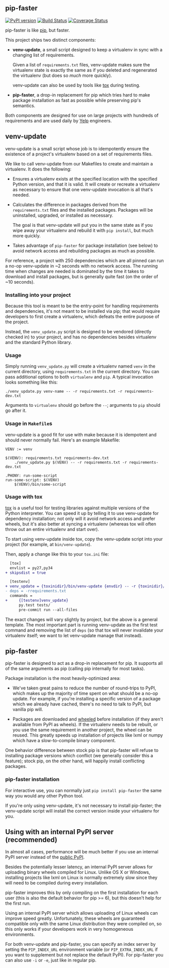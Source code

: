 pip-faster
--------
[![PyPI version](https://badge.fury.io/py/pip-faster.svg)](https://pypi.python.org/pypi/pip-faster)
[![Build Status](https://travis-ci.org/Yelp/pip-faster.svg?branch=master)](https://travis-ci.org/Yelp/pip-faster)
[![Coverage Status](https://img.shields.io/coveralls/Yelp/pip-faster.svg?branch=master)](https://coveralls.io/r/Yelp/pip-faster)

pip-faster is like [pip][pip], but faster.

This project ships two distinct components:

* **venv-update**, a small script designed to keep a virtualenv in sync with a
  changing list of requirements.

  Given a list of `requirements.txt` files, venv-update makes sure the
  virtualenv state is exactly the same as if you deleted and regenerated the
  virtualenv (but does so *much* more quickly).

  venv-update can also be used by tools like [tox][tox] during testing.

* **pip-faster**, a drop-in replacement for pip which tries hard to make package
  installation as fast as possible while preserving pip's semantics.

Both components are designed for use on large projects with hundreds of
requirements and are used daily by [Yelp][yelp] engineers.


## venv-update

venv-update is a small script whose job is to idempotently ensure the existence
of a project's virtualenv based on a set of requirements files.

We like to call venv-update from our Makefiles to create and maintain a
virtualenv. It does the following:

* Ensures a virtualenv exists at the specified location with the specified
  Python version, and that it is valid. It will create or recreate a virtualenv
  as necessary to ensure that one venv-update invocation is all that's needed.

* Calculates the difference in packages derived from the `requirements.txt`
  files and the installed packages. Packages will be uninstalled, upgraded, or
  installed as necessary.

  The goal is that venv-update will put you in the same state as if you wipe
  away your virtualenv and rebuild it with `pip install`, but much more
  quickly.

* Takes advantage of `pip-faster` for package installation (see below) to avoid
  network access and rebuilding packages as much as possible.

For reference, a project with 250 dependencies which are all pinned can run a
no-op venv-update in ~2 seconds with no network access. The running time when
changes are needed is dominated by the time it takes to download and install
packages, but is generally quite fast (on the order of ~10 seconds).


### Installing into your project

Because this tool is meant to be the entry-point for handling requirements and
dependencies, it's not meant to be installed via pip; that would require
developers to first create a virtualenv, which defeats the entire purpose of
the project.

Instead, the `venv_update.py` script is designed to be vendored (directly
checked in) to your project, and has no dependencies besides virtualenv and the
standard Python library.


### Usage

Simply running `venv_update.py` will create a virtualenv named `venv` in the
current directory, using `requirements.txt` in the current directory. You can
pass additional options to both `virtualenv` and `pip`. A typical invocation
looks something like this:

    ./venv_update.py venv-name -- -r requirements.txt -r requirements-dev.txt

Arguments to `virtualenv` should go before the `--`; arguments to `pip` should
go after it.


### Usage in `Makefile`s

venv-update is a good fit for use with make because it is idempotent and should
never normally fail. Here's an example Makefile:

```make
VENV := venv

$(VENV): requirements.txt requirements-dev.txt
    ./venv_update.py $(VENV) -- -r requirements.txt -r requirements-dev.txt

.PHONY: run-some-script
run-some-script: $(VENV)
    $(VENV)/bin/some-script
```


### Usage with tox

[tox][tox] is a useful tool for testing libraries against multiple versions of
the Python interpreter. You can speed it up by telling it to use venv-update
for dependency installation; not only will it avoid network access and prefer
wheels, but it's also better at syncing a virtualenv (whereas tox will often
throw out an entire virtualenv and start over).

To start using venv-update inside tox, copy the venv-update script into
your project (for example, at `bin/venv-update`).

Then, apply a change like this to your `tox.ini` file:

```patch
  [tox]
  envlist = py27,py34
+ skipsdist = true

  [testenv]
+ venv_update = {toxinidir}/bin/venv-update {envdir} -- -r {toxinidir}/requirements.txt -e {toxinidir}
- deps = -rrequirements.txt
  commands =
+     {[testenv]venv_update}
      py.test tests/
      pre-commit run --all-files
```

The exact changes will vary slightly by project, but the above is a general
template. The most important part is running venv-update as the first test
command and removing the list of `deps` (so that tox will never invalidate
your virtualenv itself; we want to let venv-update manage that instead).


## pip-faster

pip-faster is designed to act as a drop-in replacement for pip. It supports all
of the same arguments as pip (calling pip internally for most tasks).

Package installation is the most heavily-optimized area:

* We've taken great pains to reduce the number of round-trips to PyPI, which
  makes up the majority of time spent on what should be a no-op update. For
  example, if you're installing a specific version of a package which we
  already have cached, there's no need to talk to PyPI, but vanilla pip will.

* Packages are downloaded and [wheeled][wheel] before installation (if they
  aren't available from PyPI as wheels). If the virtualenv needs to be rebuilt,
  or you use the same requirement in another project, the wheel can be reused.
  This greatly speeds up installation of projects like lxml or numpy which have
  a slow-to-compile binary component.

One behavior difference between stock pip is that pip-faster will refuse to
installing package versions which conflict (we generally consider this a
feature); stock pip, on the other hand, will happily install conflicting
packages.


### pip-faster installation

For interactive use, you can normally just `pip install pip-faster` the same
way you would any other Python tool.

If you're only using venv-update, it's not necessary to install pip-faster; the
venv-update script will install the correct version inside your virtualenv for
you.


## Using with an internal PyPI server (recommended)

In almost all cases, performance will be much better if you use an internal
PyPI server instead of the [public PyPI][pypi].

Besides the potentially lesser latency, an internal PyPI server allows for
uploading binary wheels compiled for Linux. Unlike OS X or Windows, installing
projects like lxml on Linux is normally extremely slow since they will need to
be compiled during every installation.

pip-faster improves this by only compiling on the first installation for each
user (this is also the default behavior for pip >= 6), but this doesn't help
for the first run.

Using an internal PyPI server which allows uploading of Linux wheels can
improve speed greatly. Unfortunately, these wheels are guaranteed compatible
only with the same Linux distribution they were compiled on, so this only works
if your developers work in very homogeneous environments.

For both venv-update and pip-faster, you can specify an index server by setting
the `PIP_INDEX_URL` environment variable (or `PIP_EXTRA_INDEX_URL` if you
want to supplement but not replace the default PyPI). For pip-faster you can
also use `-i` or `-e`, just like in regular pip.


[pip]: https://pip.pypa.io/en/stable/
[pypi]: https://pypi.python.org/pypi
[tox]: https://tox.readthedocs.org/en/latest/
[wheel]: https://wheel.readthedocs.org/en/latest/
[yelp]: https://www.yelp.com/

<!-- vim:textwidth=79:
-->
